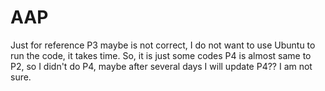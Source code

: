 # AAP
Just for reference
P3 maybe is not correct, I do not want to use Ubuntu to run the code, it takes time. So, it is just some codes
P4 is almost same to P2, so I didn't do P4, maybe after several days I will update P4?? I am not sure.
